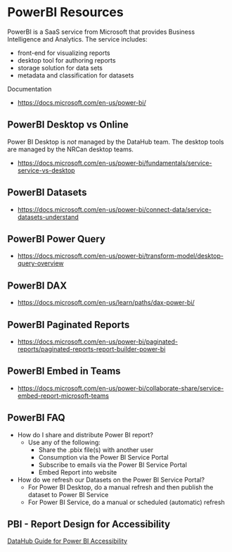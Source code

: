 # PowerBI Resources

PowerBI is a SaaS service from Microsoft that provides Business Intelligence and Analytics. The service includes:
- front-end for visualizing reports
- desktop tool for authoring reports
- storage solution for data sets
- metadata and classification for datasets

Documentation
- https://docs.microsoft.com/en-us/power-bi/

## PowerBI Desktop vs Online

Power BI Desktop is *not* managed by the DataHub team. The desktop tools are managed by the NRCan desktop teams.
- https://docs.microsoft.com/en-us/power-bi/fundamentals/service-service-vs-desktop

## PowerBI Datasets
- https://docs.microsoft.com/en-us/power-bi/connect-data/service-datasets-understand

## PowerBI Power Query
- https://docs.microsoft.com/en-us/power-bi/transform-model/desktop-query-overview

## PowerBI DAX
- https://docs.microsoft.com/en-us/learn/paths/dax-power-bi/

## PowerBI Paginated Reports
- https://docs.microsoft.com/en-us/power-bi/paginated-reports/paginated-reports-report-builder-power-bi

## PowerBI Embed in Teams
- https://docs.microsoft.com/en-us/power-bi/collaborate-share/service-embed-report-microsoft-teams

## PowerBI FAQ
- How do I share and distribute Power BI report?
  - Use any of the following:
    - Share the .pbix file(s) with another user
    - Consumption via the Power BI Service Portal
    - Subscribe to emails via the Power BI Service Portal
    - Embed Report into website
- How do we refresh our Datasets on the Power BI Service Portal?
  - For Power BI Desktop, do a manual refresh and then publish the dataset to Power BI Service
  - For Power BI Service, do a manual or scheduled (automatic) refresh

## PBI - Report Design for Accessibility

[DataHub Guide for Power BI Accessibility](PowerBI-Accessibility)

